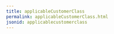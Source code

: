 ```yaml
---
title: applicableCustomerClass
permalink: applicableCustomerClass.html
jsonid: applicablecustomerclass
---
```

